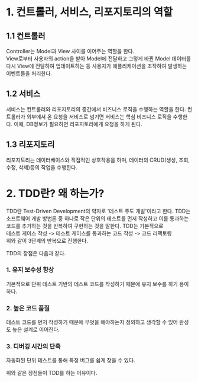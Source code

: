 # 1. 컨트롤러, 서비스, 리포지토리의 역할

## 1.1 컨트롤러

Controller는 Model과 View 사이를 이어주는 역할을 한다.  
View로부터 사용자의 action을 받아 Model에 전달하고 그렇게 바뀐 Model 데이터를 다시 View에 전달하여 업데이트하는 등 사용자가 애플리케이션을 조작하여 발생하는 이벤트들을 처리한다.

## 1.2 서비스

서비스는 컨트롤러와 리포지토리의 중간에서 비즈니스 로직을 수행하는 역할을 한다. 컨트롤러가 외부에서 온 요청을 서비스로 넘기면 서비스는 핵심 비즈니스 로직을 수행한다. 이때, DB정보가 필요하면 리포지토리에게 요청을 하게 된다.

## 1.3 리포지토리

리포지토리는 데이터베이스와 직접적인 상호작용을 하며, 데이터의 CRUD(생성, 조회, 수정, 삭제)등의 작업을 수행한다.

# 2. TDD란? 왜 하는가?

TDD란 Test-Driven Development의 약자로 '테스트 주도 개발'이라고 한다. TDD는 소프트웨어 개발 방법론 중 하나로 작은 단위의 테스트를 먼저 작성하고 이를 통과하는 코드를 추가하는 것을 반복하여 구현하는 것을 말한다.
TDD는 기본적으로  
테스트 케이스 작성 -> 테스트 케이스를 통과하는 코드 작성 -> 코드 리팩토링  
위와 같이 3단계의 반복으로 진행한다.

TDD의 장점은 다음과 같다.

### 1. 유지 보수성 향상

기본적으로 단위 테스트 기반의 테스트 코드를 작성하기 때문에 유지 보수를 하기 용이하다.

### 2. 높은 코드 품질

테스트 코드를 먼저 작성하기 때문에 무엇을 해야하는지 정의하고 생각할 수 있어 완성도 높은 설계로 이어진다.

### 3. 디버깅 시간의 단축

자동화된 단위 테스트를 통해 특정 버그를 쉽게 찾을 수 있다.

위와 같은 장점들이 TDD를 하는 이유이다.
